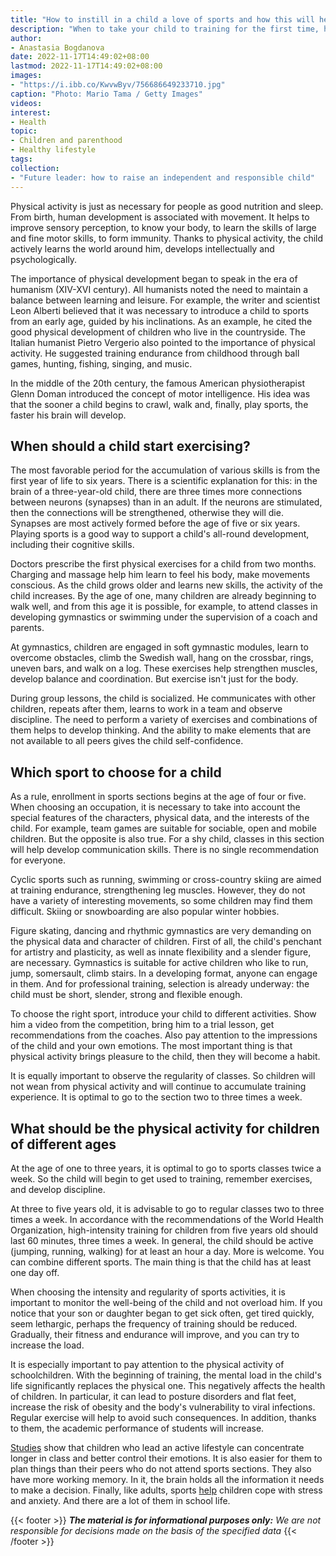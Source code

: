 ```yaml
---
title: "How to instill in a child a love of sports and how this will help him in life"
description: "When to take your child to training for the first time, how to choose the right sports section and why physical activity will help improve school performance, said the coach of the European Gymnastics Center Anastasia Bogdanova"
author: 
- Anastasia Bogdanova
date: 2022-11-17T14:49:02+08:00
lastmod: 2022-11-17T14:49:02+08:00
images: 
- "https://i.ibb.co/KwvwByv/756686649233710.jpg"
caption: "Photo: Mario Tama / Getty Images"
videos:
interest:
- Health
topic:
- Children and parenthood
- Healthy lifestyle
tags:
collection:
- "Future leader: how to raise an independent and responsible child"
---
```


Physical activity is just as necessary for people as good nutrition and sleep. From birth, human development is associated with movement. It helps to improve sensory perception, to know your body, to learn the skills of large and fine motor skills, to form immunity. Thanks to physical activity, the child actively learns the world around him, develops intellectually and psychologically.

The importance of physical development began to speak in the era of humanism (XIV-XVI century). All humanists noted the need to maintain a balance between learning and leisure. For example, the writer and scientist Leon Alberti believed that it was necessary to introduce a child to sports from an early age, guided by his inclinations. As an example, he cited the good physical development of children who live in the countryside. The Italian humanist Pietro Vergerio also pointed to the importance of physical activity. He suggested training endurance from childhood through ball games, hunting, fishing, singing, and music.

In the middle of the 20th century, the famous American physiotherapist Glenn Doman introduced the concept of motor intelligence. His idea was that the sooner a child begins to crawl, walk and, finally, play sports, the faster his brain will develop.

When should a child start exercising?
-------------------------------------

The most favorable period for the accumulation of various skills is from the first year of life to six years. There is a scientific explanation for this: in the brain of a three-year-old child, there are three times more connections between neurons (synapses) than in an adult. If the neurons are stimulated, then the connections will be strengthened, otherwise they will die. Synapses are most actively formed before the age of five or six years. Playing sports is a good way to support a child's all-round development, including their cognitive skills.

Doctors prescribe the first physical exercises for a child from two months. Charging and massage help him learn to feel his body, make movements conscious. As the child grows older and learns new skills, the activity of the child increases. By the age of one, many children are already beginning to walk well, and from this age it is possible, for example, to attend classes in developing gymnastics or swimming under the supervision of a coach and parents.

At gymnastics, children are engaged in soft gymnastic modules, learn to overcome obstacles, climb the Swedish wall, hang on the crossbar, rings, uneven bars, and walk on a log. These exercises help strengthen muscles, develop balance and coordination. But exercise isn't just for the body.

During group lessons, the child is socialized. He communicates with other children, repeats after them, learns to work in a team and observe discipline. The need to perform a variety of exercises and combinations of them helps to develop thinking. And the ability to make elements that are not available to all peers gives the child self-confidence.

Which sport to choose for a child
---------------------------------

As a rule, enrollment in sports sections begins at the age of four or five. When choosing an occupation, it is necessary to take into account the special features of the characters, physical data, and the interests of the child. For example, team games are suitable for sociable, open and mobile children. But the opposite is also true. For a shy child, classes in this section will help develop communication skills. There is no single recommendation for everyone.

Cyclic sports such as running, swimming or cross-country skiing are aimed at training endurance, strengthening leg muscles. However, they do not have a variety of interesting movements, so some children may find them difficult. Skiing or snowboarding are also popular winter hobbies.

Figure skating, dancing and rhythmic gymnastics are very demanding on the physical data and character of children. First of all, the child's penchant for artistry and plasticity, as well as innate flexibility and a slender figure, are necessary. Gymnastics is suitable for active children who like to run, jump, somersault, climb stairs. In a developing format, anyone can engage in them. And for professional training, selection is already underway: the child must be short, slender, strong and flexible enough.

To choose the right sport, introduce your child to different activities. Show him a video from the competition, bring him to a trial lesson, get recommendations from the coaches. Also pay attention to the impressions of the child and your own emotions. The most important thing is that physical activity brings pleasure to the child, then they will become a habit.

It is equally important to observe the regularity of classes. So children will not wean from physical activity and will continue to accumulate training experience. It is optimal to go to the section two to three times a week.

What should be the physical activity for children of different ages
-------------------------------------------------------------------

At the age of one to three years, it is optimal to go to sports classes twice a week. So the child will begin to get used to training, remember exercises, and develop discipline.

At three to five years old, it is advisable to go to regular classes two to three times a week. In accordance with the recommendations of the World Health Organization, high-intensity training for children from five years old should last 60 minutes, three times a week. In general, the child should be active (jumping, running, walking) for at least an hour a day. More is welcome. You can combine different sports. The main thing is that the child has at least one day off.

When choosing the intensity and regularity of sports activities, it is important to monitor the well-being of the child and not overload him. If you notice that your son or daughter began to get sick often, get tired quickly, seem lethargic, perhaps the frequency of training should be reduced. Gradually, their fitness and endurance will improve, and you can try to increase the load.

It is especially important to pay attention to the physical activity of schoolchildren. With the beginning of training, the mental load in the child's life significantly replaces the physical one. This negatively affects the health of children. In particular, it can lead to posture disorders and flat feet, increase the risk of obesity and the body's vulnerability to viral infections. Regular exercise will help to avoid such consequences. In addition, thanks to them, the academic performance of students will increase.

[Studies](https://www.ncbi.nlm.nih.gov/pmc/articles/PMC5934999/) show that children who lead an active lifestyle can concentrate longer in class and better control their emotions. It is also easier for them to plan things than their peers who do not attend sports sections. They also have more working memory. In it, the brain holds all the information it needs to make a decision. Finally, like adults, sports [help](https://www.ncbi.nlm.nih.gov/pmc/articles/PMC5923842/) children cope with stress and anxiety. And there are a lot of them in school life.

{{< footer >}}
_**The material is for informational purposes only:** We are not responsible for decisions made on the basis of the specified data_
{{< /footer >}}